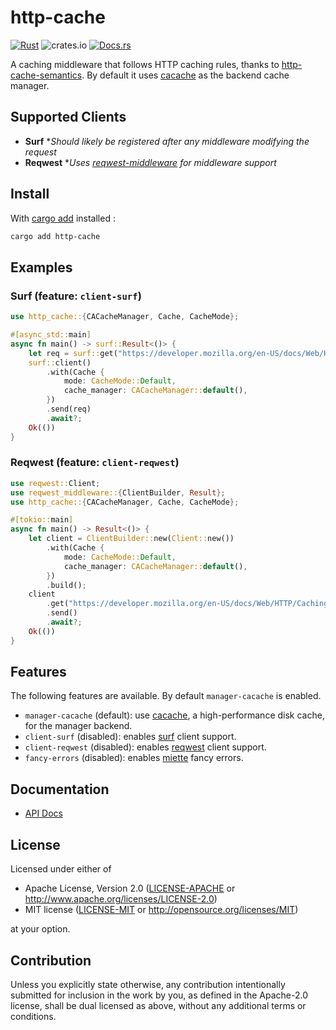 # http-cache

[![Rust](https://github.com/06chaynes/http-cache/actions/workflows/rust.yml/badge.svg)](https://github.com/06chaynes/http-cache/actions/workflows/rust.yml)
![crates.io](https://img.shields.io/crates/v/http-cache.svg)
[![Docs.rs](https://docs.rs/http-cache/badge.svg)](https://docs.rs/http-cache)

A caching middleware that follows HTTP caching rules, thanks to [http-cache-semantics](https://github.com/kornelski/rusty-http-cache-semantics). By default it uses [cacache](https://github.com/zkat/cacache-rs) as the backend cache manager.

## Supported Clients

- **Surf** **Should likely be registered after any middleware modifying the request*
- **Reqwest** **Uses [reqwest-middleware](https://github.com/TrueLayer/reqwest-middleware) for middleware support*

## Install

With [cargo add](https://github.com/killercup/cargo-edit#Installation) installed :

```sh
cargo add http-cache
```

## Examples

### Surf (feature: `client-surf`)

```rust
use http_cache::{CACacheManager, Cache, CacheMode};

#[async_std::main]
async fn main() -> surf::Result<()> {
    let req = surf::get("https://developer.mozilla.org/en-US/docs/Web/HTTP/Caching");
    surf::client()
        .with(Cache {
            mode: CacheMode::Default,
            cache_manager: CACacheManager::default(),
        })
        .send(req)
        .await?;
    Ok(())
}
```

### Reqwest (feature: `client-reqwest`)

```rust
use reqwest::Client;
use reqwest_middleware::{ClientBuilder, Result};
use http_cache::{CACacheManager, Cache, CacheMode};

#[tokio::main]
async fn main() -> Result<()> {
    let client = ClientBuilder::new(Client::new())
        .with(Cache {
            mode: CacheMode::Default,
            cache_manager: CACacheManager::default(),
        })
        .build();
    client
        .get("https://developer.mozilla.org/en-US/docs/Web/HTTP/Caching")
        .send()
        .await?;
    Ok(())
}
```

## Features

The following features are available. By default `manager-cacache` is enabled.

- `manager-cacache` (default): use [cacache](https://github.com/zkat/cacache-rs), a high-performance disk cache, for the manager backend.
- `client-surf` (disabled): enables [surf](https://github.com/http-rs/surf) client support.
- `client-reqwest` (disabled): enables [reqwest](https://github.com/seanmonstar/reqwest) client support.
- `fancy-errors` (disabled): enables [miette](https://github.com/zkat/miette) fancy errors.

## Documentation

- [API Docs](https://docs.rs/http-cache)

## License

Licensed under either of

- Apache License, Version 2.0
  ([LICENSE-APACHE](LICENSE-APACHE) or <http://www.apache.org/licenses/LICENSE-2.0>)
- MIT license
  ([LICENSE-MIT](LICENSE-MIT) or <http://opensource.org/licenses/MIT>)

at your option.

## Contribution

Unless you explicitly state otherwise, any contribution intentionally submitted
for inclusion in the work by you, as defined in the Apache-2.0 license, shall be
dual licensed as above, without any additional terms or conditions.
